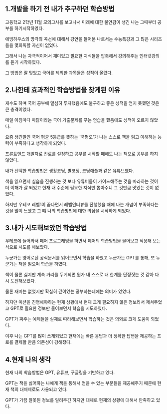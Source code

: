 ## 1.개발을 하기 전 내가 추구하던 학습방법

고등학교 2학년 11월 모의고사를 보고나서 미래에 대한 불안감이 생긴 나는 그때부터 공부를 하기시작하였다.

에빙하우스의 망각의 곡선에 대해서 강연을 들어본 나로서는 수능특강과 그 많은 시리즈들을 몇회독할 자신이 없었다.

그래서 나는 자극적이어서 재미있고 필요한 지식들을 압축해서 강의해주는 인터넷강의를 듣기 시작하였다.

그 방법은 잘 맞았고 국어를 제외한 과목들은 성적이 올랐다.

## 2.나한테 효과적인 학습방법을 찾게된 이유

재수도 하며 국어 공부에 열심히 투자했음에도 불구하고 좋은 성적을 얻지 못했던 것은 큰 충격이었다.

매일 아침마다 마닳이라는 국어 기출문제를 푸는 연습을 했음에도 성적이 오르지 않았다.

요즘 생긴말인 국어 평균 5등급를 뜻하는 '국평오'가 나는 스스로 책을 읽고 이해하는 능력이 부족하다고 생각하게 되었다.

프론트엔드 개발자로 진로를 설정하고 공부를 시작할 때에도 나는 책으로 공부를 하지 않았다.

내가 선택한 학습방법은 생활코딩, 별코딩, 코딩애플과 같은 유튜브였다.

책을 읽으면서 실습을 진행하는 것 보다 유튜버들이 가이드해주는 것을 따라하는 것이 더 이해가 잘 되었고 현재 내 수준에 필요한 지식만 뽑아주니 그 것만큼 맛있는 것이 없었다.

하지만 우테코 레벨1이 끝나면서 레벨인터뷰를 진행했을 때에 나는 개념이 부족하다는 것을 많이 느꼈고 그 떄 나의 학습방법에 대한 의심을 시작하게 되었다.

## 3.내가 시도해보았던 학습방법

우테코에 들어와서 페어 프로그래밍을 하면서 페어의 학습방법을 물어보고 적용해 보는 식으로 시도를 해보았다.

누군가는 영어로된 공식문서를 읽어보면서 학습을 하였고 누군가는 GPT를 통해, 또 누군가는 책을 읽으며 학습을 하였다.

책이 물론 싫지만 계속 거리를 두게되면 뭔가 내 스스로 내 한계를 단정짓는 것 같아 다시 도전해보았다.

물론 재미는 없었지만 확실히 깊이있는 공부하는데에는 의미가 있었다.

하지만 미션을 진행해야하는 현재 상황에서 현재 크게 필요하지 않은 정보라서 제쳐두었고 GPT로 필요한 정보만 물어보면서 학습을 시도하였다.

GPT가 짜주는 예제들을 실제로 따라해보면서 학습하는 것은 의외로 크게 도움이 되었다.

이후 나는 GPT를 많이 쓰게되었고 현재에는 빠른 응답과 더 정확한 답변을 제공하는 프로를 결제할 만큼 의존성이 강해졌다.

## 4.현재 나의 생각

현재 나의 학습방법은 GPT, 유튜브, 구글링을 기반하고 있다.

GPT는 책을 싫어하는 나에게 책을 통해서 얻을 수 있는 부분들을 제공해주기 때문에 현재 책의 대체제로도 사용되고 있다.

GPT가 가끔 잘못된 정보를 알려주긴 하지만 대체로 현재의 상황에 대해서 만족하고 있다.
